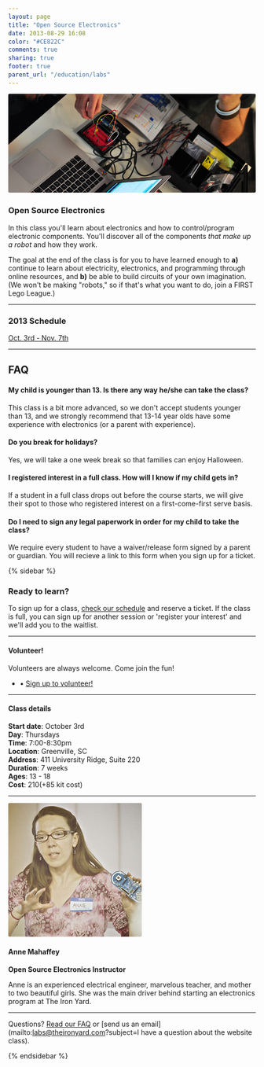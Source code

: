 ```yaml
---
layout: page
title: "Open Source Electronics"
date: 2013-08-29 16:08
color: "#CE822C"
comments: true
sharing: true
footer: true
parent_url: "/education/labs"
---
```


<img src="/images/education/labs/open-source-electronics.jpg" style="border-radius: 3px;">

### Open Source Electronics

In this class you'll learn about electronics and how to control/program electronic components. You'll discover all of the components *that make up a robot* and how they work.

The goal at the end of the class is for you to have learned enough to **a)** continue to learn about electricity, electronics, and programming through online resources, and **b)** be able to build circuits of your own imagination. (We won't be making "robots," so if that's what you want to do, join a FIRST Lego League.)

---
<a id="schedule"></a>
### 2013 Schedule

<a href="https://tito.io/the-iron-yard/greenville-labs-open-source-electronics-october-2013" class="button"> Oct. 3rd - Nov. 7th</a>  

---
<a id="faq"></a>
## FAQ

#### My child is younger than 13. Is there any way he/she can take the class?

This class is a bit more advanced, so we don't accept students younger than 13, and we strongly recommend that 13-14 year olds have some experience with electronics (or a parent with experience).

#### Do you break for holidays? 

Yes, we will take a one week break so that families can enjoy Halloween. 

#### I registered interest in a full class. How will I know if my child gets in?

If a student in a full class drops out before the course starts, we will give their spot to those who registered interest on a first-come-first serve basis. 

#### Do I need to sign any legal paperwork in order for my child to take the class? 

We require every student to have a waiver/release form signed by a parent or guardian. You will recieve a link to this form when you sign up for a ticket. 

{% sidebar %}

### Ready to learn?

To sign up for a class, [check our schedule](#schedule) and reserve a ticket. If the class is full, you can sign up for another session or 'register your interest' and we'll add you to the waitlist. 

---

#### Volunteer!

Volunteers are always welcome. Come join the fun! 

<ul>
  <li>• <a href="http://eepurl.com/EuVEf"> Sign up to volunteer!</a></li>
</ul>

---
#### Class details

**Start date**: October 3rd  
**Day**: Thursdays  
**Time**: 7:00-8:30pm  
**Location**: Greenville, SC  
**Address**: 411 University Ridge, Suite 220  
**Duration**: 7 weeks  
**Ages**: 13 - 18  
**Cost**: $210 (+$85 kit cost)

---

<img src="/images/education/labs/anne-instructor.jpg" style="border-radius: 3px;">

#### Anne Mahaffey

**Open Source Electronics Instructor**

Anne is an experienced electrical engineer, marvelous teacher, and mother to two beautiful girls. She was the main driver behind starting an electronics program at The Iron Yard. 

---

Questions? [Read our FAQ](#faq) or [send us an email](mailto:labs@theironyard.com?subject=I have a question about the website class).

{% endsidebar %}
